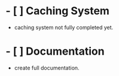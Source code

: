 # - [ ] Caching System
- caching system not fully completed yet.


# - [ ] Documentation
- create full documentation.
